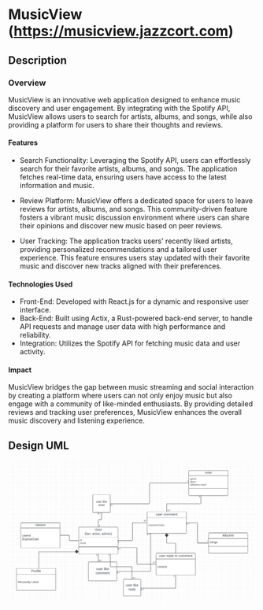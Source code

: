 # MusicView (https://musicview.jazzcort.com)

## Description
### Overview
MusicView is an innovative web application designed to enhance music discovery and user engagement. By integrating with the Spotify API, MusicView allows users to search for artists, albums, and songs, while also providing a platform for users to share their thoughts and reviews.

#### Features

- Search Functionality: Leveraging the Spotify API, users can effortlessly search for their favorite artists, albums, and songs. The application fetches real-time data, ensuring users have access to the latest information and music.

- Review Platform: MusicView offers a dedicated space for users to leave reviews for artists, albums, and songs. This community-driven feature fosters a vibrant music discussion environment where users can share their opinions and discover new music based on peer reviews.

- User Tracking: The application tracks users' recently liked artists, providing personalized recommendations and a tailored user experience. This feature ensures users stay updated with their favorite music and discover new tracks aligned with their preferences.

#### Technologies Used

- Front-End: Developed with React.js for a dynamic and responsive user interface.
- Back-End: Built using Actix, a Rust-powered back-end server, to handle API requests and manage user data with high performance and reliability.
- Integration: Utilizes the Spotify API for fetching music data and user activity.

#### Impact
MusicView bridges the gap between music streaming and social interaction by creating a platform where users can not only enjoy music but also engage with a community of like-minded enthusiasts. By providing detailed reviews and tracking user preferences, MusicView enhances the overall music discovery and listening experience.

## Design UML
![Design UML](https://github.com/Jazzcort/MusicView/blob/main/Design.jpeg)
